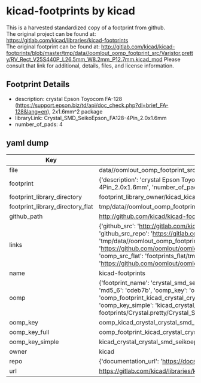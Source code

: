 # kicad-footprints by kicad  
This is a harvested standardized copy of a footprint from github.  
The original project can be found at:  
https://gitlab.com/kicad/libraries/kicad-footprints  
The original footprint can be found at:
http://gitlab.com/kicad/kicad-footprints/blob/master/tmp/data//oomlout_oomp_footprint_src/Varistor.pretty/RV_Rect_V25S440P_L26.5mm_W8.2mm_P12.7mm.kicad_mod
Please consult that link for additional, details, files, and license information.  
## Footprint Details
* description: crystal Epson Toyocom FA-128 (https://support.epson.biz/td/api/doc_check.php?dl=brief_FA-128&lang=en), 2x1.6mm^2 package  
* libraryLink: Crystal_SMD_SeikoEpson_FA128-4Pin_2.0x1.6mm  
* number_of_pads: 4  
## yaml dump  
| Key | Value |  
| --- | --- |  
| file | data//oomlout_oomp_footprint_src/kicad-footprints/Crystal.pretty/Crystal_SMD_SeikoEpson_FA128-4Pin_2.0x1.6mm.kicad_mod |  
| footprint | {'description': 'crystal Epson Toyocom FA-128 (https://support.epson.biz/td/api/doc_check.php?dl=brief_FA-128&lang=en), 2x1.6mm^2 package', 'libraryLink': 'Crystal_SMD_SeikoEpson_FA128-4Pin_2.0x1.6mm', 'number_of_pads': 4} |  
| footprint_library_directory | footprint_library_owner/kicad_kicad-footprints/ |  
| footprint_library_directory_flat | tmp/data//oomlout_oomp_footprint_src/footprints_flat/kicad_crystal_crystal_smd_seikoepson_fa128_4pin_2_0x1_6mm/working |  
| github_path | http://github.com/kicad/kicad-footprints/blob/master/tmp/data//oomlout_oomp_footprint_src/Crystal.pretty/Crystal_SMD_SeikoEpson_FA128-4Pin_2.0x1.6mm.kicad_mod |  
| links | {'github_src': 'http://gitlab.com/kicad/kicad-footprints/blob/master/tmp/data//oomlout_oomp_footprint_src/Varistor.pretty/RV_Rect_V25S440P_L26.5mm_W8.2mm_P12.7mm.kicad_mod', 'github_src_repo': 'https://gitlab.com/kicad/libraries/kicad-footprints', 'oomp_bot': 'tmp/data//oomlout_oomp_footprint_src/footprints/kicad_crystal_crystal_smd_seikoepson_fa128_4pin_2_0x1_6mm/working', 'oomp_bot_github': 'https://github.com/oomlout/oomlout_oomp_footprint_bot/tree/main/tmp/data//oomlout_oomp_footprint_src/footprints/kicad_crystal_crystal_smd_seikoepson_fa128_4pin_2_0x1_6mm/working', 'oomp_src_flat': 'footprints_flat/tmp/data//oomlout_oomp_footprint_src/footprints_flat/kicad_crystal_crystal_smd_seikoepson_fa128_4pin_2_0x1_6mm/working', 'oomp_src_flat_github': 'https://github.com/oomlout/oomlout_oomp_footprint_src/tree/main/tmp/data//oomlout_oomp_footprint_src/footprints_flat/kicad_crystal_crystal_smd_seikoepson_fa128_4pin_2_0x1_6mm/working'} |  
| name | kicad-footprints |  
| oomp | {'footprint_name': 'crystal_smd_seikoepson_fa128_4pin_2_0x1_6mm', 'library_name': 'crystal', 'md5': 'cdeb7b66bbd703b5dda55790a5219962', 'md5_10': 'cdeb7b66bb', 'md5_5': 'cdeb7', 'md5_6': 'cdeb7b', 'oomp_key': 'oomp_kicad_crystal_crystal_smd_seikoepson_fa128_4pin_2_0x1_6mm', 'oomp_key_extra': 'oomp_footprint_kicad_crystal_crystal_smd_seikoepson_fa128_4pin_2_0x1_6mm', 'oomp_key_full': 'oomp_footprint_kicad_crystal_crystal_smd_seikoepson_fa128_4pin_2_0x1_6mm_cdeb7b', 'oomp_key_simple': 'kicad_crystal_crystal_smd_seikoepson_fa128_4pin_2_0x1_6mm', 'original_filename': 'data//oomlout_oomp_footprint_src/kicad-footprints/Crystal.pretty/Crystal_SMD_SeikoEpson_FA128-4Pin_2.0x1.6mm.kicad_mod', 'owner_name': 'kicad'} |  
| oomp_key | oomp_kicad_crystal_crystal_smd_seikoepson_fa128_4pin_2_0x1_6mm |  
| oomp_key_full | oomp_footprint_kicad_crystal_crystal_smd_seikoepson_fa128_4pin_2_0x1_6mm |  
| oomp_key_simple | kicad_crystal_crystal_smd_seikoepson_fa128_4pin_2_0x1_6mm |  
| owner | kicad |  
| repo | {'documentation_url': 'https://docs.github.com/rest/repos/repos#get-a-repository', 'message': 'Not Found'} |  
| url | https://gitlab.com/kicad/libraries/kicad-footprints |  

